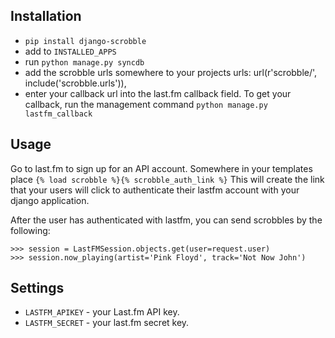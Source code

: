 ## Installation ##
* `pip install django-scrobble`
* add to `INSTALLED_APPS`
* run `python manage.py syncdb`
* add the scrobble urls somewhere to your projects urls:
    url(r'scrobble/', include('scrobble.urls')),
* enter your callback url into the last.fm callback field. To get your callback, run the management command `python manage.py lastfm_callback`

## Usage ##
Go to last.fm to sign up for an API account.
Somewhere in your templates place `{% load scrobble %}{% scrobble_auth_link %}` This will create the link that your users will click to authenticate their lastfm account with your django application.

After the user has authenticated with lastfm, you can send scrobbles by the following:

    >>> session = LastFMSession.objects.get(user=request.user)
    >>> session.now_playing(artist='Pink Floyd', track='Not Now John')

## Settings ##

* `LASTFM_APIKEY` - your Last.fm API key.
* `LASTFM_SECRET` - your last.fm secret key.